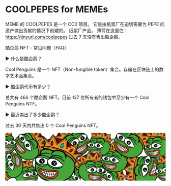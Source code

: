 # COOLPEPES for MEMEs

MEME 的 COOLPEPES 是一个 CC0 项目。 它是由纸浆厂在迫切需要为 PEPE 的遗产做出贡献的情况下创建的。 纸浆厂产品。 薄荷在这里住：https://tinyurl.com/coolpepes   过去 7 天没有售出酷企鹅。

酷企鹅 NFT - 常见问题（FAQ）

▶ 什么是酷企鹅？

Cool Penguins 是一个 NFT（Non-fungible token）集合。存储在区块链上的数字艺术品集合。

▶ 酷企鹅代币有多少？

总共有 466 个酷企鹅 NFT。目前 137 位所有者的钱包中至少有一个 Cool Penguins NTF。

▶ 最近卖出了多少酷企鹅？

过去 30 天内共售出 0 个 Cool Penguins NFT。

![NFT](微信截图_20220825105055.png)


